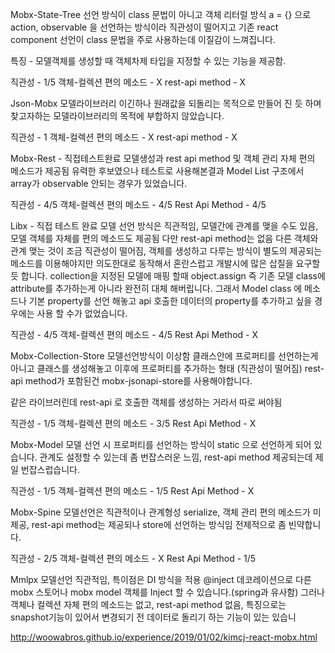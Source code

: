 Mobx-State-Tree
선언 방식이 class 문법이 아니고 객체 리터럴 방식 a = {} 으로 action, observable 을 선언하는 방식이라 직관성이 떨어지고 기존 react component 선언이 class 문법을 주로 사용하는데 이질감이 느껴집니다.

특징 - 모델객체를 생성할 때 객체차제 타입을 지정할 수 있는 기능을 제공함.

직관성 - 1/5
객체-컬렉션 편의 메소드 - X
rest-api method - X

Json-Mobx
모델라이브러리 이긴하나 원래값을 되돌리는 목적으로 만들어 진 듯 하며 찾고자하는 모델라이브러리의 목적에 부합하지 않았습니다.

직관성 - 1
객체-컬렉션 편의 메소드 - X
rest-api method - X

Mobx-Rest - 직접테스트완료
모델생성과 rest api method 및 객체 관리 자체 편의 메소드가 제공됨 유력한 후보였으나 테스트로 사용해본결과 Model List 구조에서 array가 observable 안되는 경우가 있었습니다.

직관성 - 4/5
객체-컬렉션 편의 메소드 - 4/5
Rest Api Method - 4/5

Libx - 직접 테스트 완료
모델 선언 방식은 직관적임, 모델간에 관계를 맺을 수도 있음, 모델 객체를 자체를 편의 메소드도 제공됨 다만 rest-api method는 없음 다른 객체와 관계 맺는 것이 조금 직관성이 떨어짐, 객체를 생성하고 다루는 방식이 별도의 제공되는 메소드를 이용해야지만 의도한대로 동작해서 혼란스럽고 개발시에 많은 삽질을 요구할 듯 합니다. collection을 지정된 모델에 매핑 할때 object.assign 즉 기존 모델 class에 attribute를 추가하는게 아니라 완전히 대체 해버립니다. 그래서 Model class 에 메소드나 기본 property를 선언 해놓고 api 호출한 데이터의 property를 추가하고 싶을 경우에는 사용 할 수가 없었습니다.

직관성 - 4/5
객체-컬렉션 편의 메소드 - 4/5
Rest Api Method - X

Mobx-Collection-Store
모델선언방식이 이상함 클래스안에 프로퍼티를 선언하는게 아니고 클래스를 생성해놓고 이후에 프로퍼티를 추가하는 형태 (직관성이 떨어짐) rest-api method가 포함된건 mobx-jsonapi-store를 사용해야합니다.

같은 라이브러린데 rest-api 로 호출한 객체를 생성하는 거라서 따로 써야됨

직관성 - 1/5
객체-컬렉션 편의 메소드 - 3/5
Rest Api Method - X

Mobx-Model
모델 선언 시 프로퍼티를 선언하는 방식이 static 으로 선언하게 되어 있습니다. 관계도 설정할 수 있는데 좀 번잡스러운 느낌, rest-api method 제공되는데 제일 번잡스럽습니다.

직관성 - 1/5
객체-컬렉션 편의 메소드 - 1/5
Rest Api Method - X

Mobx-Spine
모델선언은 직관적이나 관계형성 serialize, 객체 관리 편의 메소드가 미제공, rest-api method는 제공되나 store에 선언하는 방식임 전제적으로 좀 빈약합니다.

직관성 - 2/5
객체-컬렉션 편의 메소드 - X
Rest Api Method - 1/5

Mmlpx
모델선언 직관적임, 특이점은 DI 방식을 적용 @inject 데코레이션으로 다른 mobx 스토어나 mobx model 객체를 Inject 할 수 있습니다.(spring과 유사함) 그러나 객체나 컬렉션 자체 편의 메소드는 없고, rest-api method 없음, 특징으로는 snapshot기능이 있어서 변경되기 전 데이터로 돌리기 하는 기능이 있는 있습니

http://woowabros.github.io/experience/2019/01/02/kimcj-react-mobx.html
